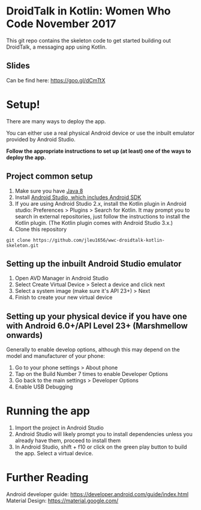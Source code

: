 # DroidTalk in Kotlin: Women Who Code November 2017
This git repo contains the skeleton code to get started building out DroidTalk, a messaging app using Kotlin.

## Slides
Can be find here: https://goo.gl/dCmTtX 
# Setup! 
There are many ways to deploy the app. 

You can either use a real physical Android device or use the inbuilt emulator provided by Android Studio. 

**Follow the appropriate instructions to set up (at least) one of the ways to deploy the app.**

## Project common setup 
1. Make sure you have [Java 8](http://www.oracle.com/technetwork/java/javase/downloads/jdk8-downloads-2133151.html) 
2. Install [Android Studio, which includes Android SDK](https://developer.android.com/studio/index.html)
3. If you are using Android Studio 2.x, install the Kotlin plugin in Android studio: Preferences > Plugins > Search for Kotlin.
It may prompt you to search in external repositories, just follow the instructions to install the Kotlin plugin. (The Kotlin plugin comes with
Android Studio 3.x.)
4. Clone this repository 
```
git clone https://github.com/jleu1656/wwc-droidtalk-kotlin-skeleton.git
```

## Setting up the inbuilt Android Studio emulator 
1. Open AVD Manager in Android Studio
2. Select Create Virtual Device > Select a device and click next 
3. Select a system image (make sure it's API 23+) > Next
4. Finish to create your new virtual device  

## Setting up your physical device if you have one with Android 6.0+/API Level 23+ (Marshmellow onwards)
Generally to enable develop options, although this may depend on the model and manufacturer of your phone:
1. Go to your phone settings > About phone 
2. Tap on the Build Number 7 times to enable Developer Options
3. Go back to the main settings > Developer Options
4. Enable USB Debugging

# Running the app 
1. Import the project in Android Studio
2. Android Studio will likely prompt you to install dependencies unless you already have them, proceed to install them 
3. In Android Studio, shift + f10 or click on the green play button to build the app. Select a virtual device.

# Further Reading
Android developer guide: https://developer.android.com/guide/index.html
Material Design: https://material.google.com/ 
